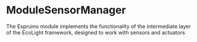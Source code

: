 # ModuleSensorManager
The Espruino module implements the functionality of the intermediate layer of the EcoLight framework, designed to work with sensors and actuators
